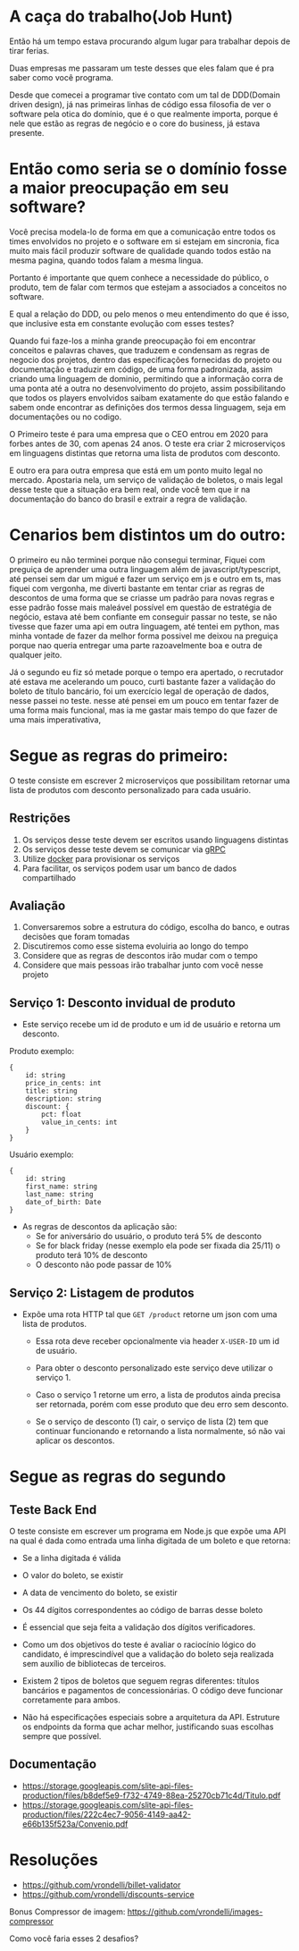 # A caça do trabalho(Job Hunt)

Então há um tempo estava procurando algum lugar para trabalhar depois de tirar ferias.

Duas empresas me passaram um teste desses que eles falam que é pra saber como você programa.

Desde que comecei a programar tive contato com um tal de DDD(Domain driven design), já nas primeiras linhas de código essa filosofia de ver o software pela otica do domínio, que é o que realmente importa, porque é nele que estão as regras de negócio e o core do business, já estava presente.

# Então como seria se o domínio fosse a maior preocupação em seu software?

Você precisa modela-lo de forma em que a comunicação entre todos os times envolvidos no projeto e o software em si estejam em sincronia, fica muito mais fácil produzir software de qualidade quando todos estão na mesma pagina, quando todos falam a mesma lingua.

Portanto é importante que quem conhece a necessidade do público, o produto, tem de falar com termos que estejam a associados a conceitos no software.

E qual a relação do DDD, ou pelo menos o meu entendimento do que é isso, que inclusive esta em constante evolução com esses testes?

Quando fui faze-los a minha grande preocupação foi em encontrar conceitos e palavras chaves, que traduzem e condensam as regras de negocio dos projetos, dentro das especificações fornecidas do projeto ou documentação e traduzir em código, de uma forma padronizada, assim criando uma linguagem de dominio, permitindo que a informação corra de uma ponta até a outra no desenvolvimento do projeto, assim possibilitando que todos os players envolvidos saibam exatamente do que estão falando e sabem onde encontrar as definições dos termos dessa linguagem, seja em documentações ou no codigo.

O Primeiro teste é para uma empresa que o CEO entrou em 2020 para forbes antes de 30, com apenas 24 anos. O teste era criar 2 microserviços em linguagens distintas que retorna uma lista de produtos com desconto.

E outro era para outra empresa que está em um ponto muito legal no mercado. Apostaria nela, um serviço de validação de boletos, o mais legal desse teste que a situação era bem real, onde você tem que ir na documentação do banco do brasil e extrair a regra de validação.

# Cenarios bem distintos um do outro:

O primeiro eu não terminei porque não consegui terminar, Fiquei com preguiça de aprender uma outra linguagem além de javascript/typescript, até pensei sem dar um migué e fazer um serviço em js e outro em ts, mas fiquei com vergonha, me diverti bastante em tentar criar as regras de descontos de uma forma que se criasse um padrão para novas regras e esse padrão fosse mais maleável possível em questão de estratégia de negócio, estava até bem confiante em conseguir passar no teste, se não tivesse que fazer uma api em outra linguagem, até tentei em python, mas minha vontade de fazer da melhor forma possivel me deixou na preguiça porque nao queria entregar uma parte razoavelmente boa e outra de qualquer jeito.

Já o segundo eu fiz só metade porque o tempo era apertado, o recrutador até estava me acelerando um pouco, curti bastante fazer a validação do boleto de título bancário, foi um exercício legal de operação de dados, nesse passei no teste. nesse até pensei em um pouco em tentar fazer de uma forma mais funcional, mas ia me gastar mais tempo do que fazer de uma mais imperativativa,

# Segue as regras do primeiro:

O teste consiste em escrever 2 microserviços que possibilitam retornar uma lista de produtos com desconto personalizado para cada usuário.

## Restrições

1.  Os serviços desse teste devem ser escritos usando linguagens distintas
2.  Os serviços desse teste devem se comunicar via [gRPC](https://grpc.io/)
3.  Utilize [docker](https://www.docker.com/) para provisionar os serviços
4.  Para facilitar, os serviços podem usar um banco de dados compartilhado

## Avaliação

1. Conversaremos sobre a estrutura do código, escolha do banco, e outras decisões que foram tomadas
2. Discutiremos como esse sistema evoluiria ao longo do tempo
3. Considere que as regras de descontos irão mudar com o tempo
4. Considere que mais pessoas irão trabalhar junto com você nesse projeto

## Serviço 1: Desconto invidual de produto

- Este serviço recebe um id de produto e um id de usuário e retorna um desconto.

Produto exemplo:

```
{
    id: string
    price_in_cents: int
    title: string
    description: string
    discount: {
        pct: float
        value_in_cents: int
    }
}
```

Usuário exemplo:

```
{
    id: string
    first_name: string
    last_name: string
    date_of_birth: Date
}
```

- As regras de descontos da aplicação são:
  - Se for aniversário do usuário, o produto terá 5% de desconto
  - Se for black friday (nesse exemplo ela pode ser fixada dia 25/11) o produto terá 10% de desconto
  - O desconto não pode passar de 10%

## Serviço 2: Listagem de produtos

- Expõe uma rota HTTP tal que `GET /product` retorne um json com uma
  lista de produtos.

  - Essa rota deve receber opcionalmente via header `X-USER-ID` um id de usuário.

  - Para obter o desconto personalizado este serviço deve utilizar o serviço 1.

  - Caso o serviço 1 retorne um erro, a lista de produtos ainda precisa ser retornada, porém com esse produto que deu erro sem desconto.

  - Se o serviço de desconto (1) cair, o serviço de lista (2) tem que continuar funcionando e retornando a lista normalmente, só não vai aplicar os descontos.

# Segue as regras do segundo

## Teste Back End

O teste consiste em escrever um programa em Node.js que expõe uma API na qual é dada como entrada uma linha digitada de um boleto e que retorna:

- Se a linha digitada é válida
- O valor do boleto, se existir
- A data de vencimento do boleto, se existir
- Os 44 dígitos correspondentes ao código de barras desse boleto

- É essencial que seja feita a validação dos dígitos verificadores.

- Como um dos objetivos do teste é avaliar o raciocínio lógico do candidato, é imprescindível que a validação do boleto seja realizada sem auxílio de bibliotecas de terceiros.

- Existem 2 tipos de boletos que seguem regras diferentes: títulos bancários e pagamentos de concessionárias. O código deve funcionar corretamente para ambos.

- Não há especificações especiais sobre a arquitetura da API. Estruture os endpoints da forma que achar melhor, justificando suas escolhas sempre que possível.

## Documentação

- https://storage.googleapis.com/slite-api-files-production/files/b8def5e9-f732-4749-88ea-25270cb71c4d/Titulo.pdf
- https://storage.googleapis.com/slite-api-files-production/files/222c4ec7-9056-4149-aa42-e66b135f523a/Convenio.pdf

# Resoluções

- https://github.com/vrondelli/billet-validator
- https://github.com/vrondelli/discounts-service

Bonus Compressor de imagem:
https://github.com/vrondelli/images-compressor

Como você faria esses 2 desafios?
